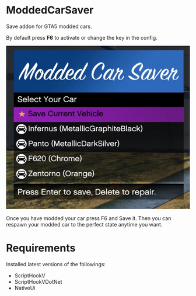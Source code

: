 # ModdedCarSaver
Save addon for GTA5 modded cars.

By default press **F6** to activate or change the key in the config.

![In game screenshot](https://github.com/michaelkocian/ModdedCarSaver/blob/master/images/screenshot1.jpg?raw=true)

Once you have modded your car press F6 and Save it.
Then you can respawn your modded car to the perfect state anytime you want.

# Requirements
Installed latest versions of the followings:
- ScriptHookV
- ScriptHookVDotNet
- NativeUi
